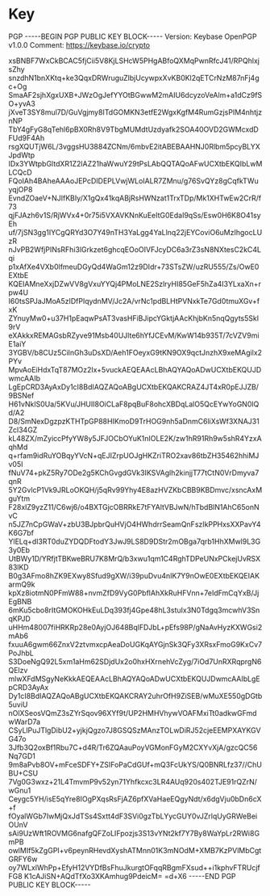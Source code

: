 # Key
PGP
-----BEGIN PGP PUBLIC KEY BLOCK-----
Version: Keybase OpenPGP v1.0.0
Comment: https://keybase.io/crypto

xsBNBF7WxCkBCAC5fjCii5V8KjLSHcW5PHgABfoQXMqPwnRfcJ41/RPQhlxjsZhy
snzdhN1bnXKtq+ke3QqxDRWruguZlbjUcywpxXvKB0Kl2qETCrNzM87nFj4gc+Og
SmaAF2sjhXgxUXB+JWzOgJefYYOtBGwwM2mAIU6dcyzoVeAlm+a1dCz9fSO+yvA3
jXveT3SY8mul7D/GuVgjmy8ITdGOMKN3etfE2WgxKgfM4RumGzjsPIM4nhtjznNP
TbY4gFyG8qTehl6pBX0Rh8V9TbgMUMdtUzdyafk2SOA40OVD2GWMcxdDFUd9F4Ah
rsgXQUTjW6L/3vggsHU3884ZCNm/6mbvE2itABEBAAHNJ0Rlbm5pcyBLYXJpdWtp
IDx3YWtpbGltdXR1Z2lAZ21haWwuY29tPsLAbQQTAQoAFwUCXtbEKQIbLwMLCQcD
FQoIAh4BAheAAAoJEPcDIDEPLVwjWLoIALR7ZMnu/g76SvQYz8gCqfkTWuyqjOP8
EvndZOaeV+NJIfKBIy/X1gQx41kqABjRsHWNzat1TrxTDp/Mk1XHTwEw2CrR/f73
qjFJAzh6v1S/RjWVx4+0r75i5VXAVKNnKuEeItG0EdaI9qSs/Esw0H6K8O41syEh
uf/7jSN3gg1IYCgQRYd3O7Y49nTH3YaLgg4YaLlnq22jEYCoviO6uMzIhgocLUzR
nJvPB2WfjPINsRFhi3lGrkzet6ghcqEOoOIVFJcyDC6a3rZ3sN8NXtesC2kC4Lqi
p1xAfXe4VXb0lfmeuDGyQd4WaGm12z9DIdr+73STsZW/uzRU555/Zs/OwE0EXtbE
KQEIAMneXxjDZwVV8gVxuYYQj4PMoLNE2SzlryHI85GeF5hZa4I3YLxaXn+rpw4U
I60tsSPJaJMoA5zIDfPlqydnMV/Jc2A/vrNc1pdBLHtPVNxkTe7Gd0tmuXGv+fxK
ZYnuyMw0+u37H1pEaqwPsAT3vasHFiBJipcYGktjAAcKhjbKn5nqQgyts5Skl9rV
eXAkkxREMAGsbRZyve91Msb40UJlte6hYfJCEvM/KwW14b935T/7cVZV9miE1aiY
3YGBV/b8CUz5CilnGh3uDsXD/Aeh1FOeyxG9tKN9OX9qctJnzhX9xeMAgilx2PYv
MpvAoEiHdxTqT87MOz2Ix+5vuckAEQEAAcLBhAQYAQoADwUCXtbEKQUJDwmcAAIb
LgEpCRD3AyAxDy1cI8BdIAQZAQoABgUCXtbEKQAKCRAZ4JT4xR0pEJJZB/9BSNef
H61vNklS0Ua/5KVu/JHUII8OiCLaF8pqBuF8ohcXBDqLalO5QcEYwYoGN0lQd/A2
D8/SmNexDgzpzKTHTpGP88HIKmoD9TrHOG9nh5aDnmC6liXsWf3XNAJ31Zcl34GZ
kL48ZX/mZyiccPfyYW8y5JFJOCbOYuK1nIOLE2K/zw1hR91Rh9w5shR4YzxAqhMd
q+rfam9idRuYOBqyYVcN+qEJIZrpUOJgHKZriTRO2xav86tbZH35462hhiMJv05I
fNuV74+pkZ5Ry7ODe2g5KChGvgdGVk3IKSVAglh2kinjjT77tCtN0VrDmyva7qnR
5Y2GvlcP1Vk9JRLoOKQH/j5qRv99Yhy4E8azHVZKbCBB9KBDmvc/xsncAxMguYtm
F28xlZ9yzZ11/C6wj6/o4BXTGjcOBRRkE7tFYAltVBJwN/hTbdBlN1AhC65onNvC
n5JZ7nCpGWaV+zbU3BJpbrQuHVjO4HWhdrrSeamQnFszIkPPHxsXXPavY4K6G7bf
YlELq+dl3RT0duZYDQDFtodY3JwJ9LS8D9DStr2mOBga7qrb1HhXMwl9L3G3y0Eb
UtBWy1D/YRfjtTBKweBRU7K8MrQ/b3xwu1qm1C4RghTDPeUNxPCkejUvRSX83lKD
B0g3AFmo8hZK9EXwy8Sfud9gXW/i39puDvu4nIK7Y9nOwE0EXtbEKQEIAKarmQ9k
kpXz8iotmN0PFmW88+nvmZfD9VyG0PbflAhXkRuHFVnn+7eIdFmCqYxB/JjEgBNB
6mKu5cbo8rItGMOKOHkEuLDq393fj4Gpe48hL3stuIx3N0Tdgq3mcwhV3SnqKPJD
uHHm48007fiHRKRp28e0AyjOJ648BqlFDJbL+pEfs98P/gNaAvHyzKXWGsi2mAb6
fxuuA6gwm66ZnxV2ztvmxcpAeaDoUGKqAYGjnSk3QFy3XRsxFmoG9KxCv7PoJhbL
S3DoeNgQ92L5xm1aHm62SDjdUx2o0hxHXrnehVcZyg/7iOd7UnRXRqprgN6QElzv
mlwXFdMSgyNeKkkAEQEAAcLBhAQYAQoADwUCXtbEKQUJDwmcAAIbLgEpCRD3AyAx
Dy1cI8BdIAQZAQoABgUCXtbEKQAKCRAY2uhrOfH9ZiSEB/wMuXE550gDGtb5uviU
nOlXSeosVQmZ3sZYrSqov96XYf9t/UP2HMHVhywVOAFMxiTt0adkwGFmdwWarD7a
CSyLlPuJTlgDibU2+yjkjQgzo7J8GSQSzMAnzTOLwDiRJ52cjeEEMPXAYKGVG47o
3Jfb3Q2oxBf1Rbu7C+d4R/Tr6ZQAauPoyVGMonFGyM2CXYvXjA/gzcQC56Nq7GD1
9m8aPvb8OV+mFceSDFY+ZSIFoPaCdGUf+mQ3FcUkYS/Q0BNRLfz37//ChUBU+CSU
7Vg0G3wxz+21L4TmvmP9v52yn71Yhfkcxc3LR4AUq920s402TJE91rQZrN/wGnu1
Ceygc5YH/isE5qYre8IOgPXqsRsFjAZ6pfXVaHaeEQgyNdt/x6dgVju0bDn6cX+f
fOyalWGb7IwMjQxJdTSs4Sxtt4dF3SVi0gzTbLYycGUY0vJZrlqUyGRWeBeiOUnV
sAi9UzWft1ROVMG6nafgQFZoLIFpozjs3S13vYNt2kf7Y7By8WaYpLr2RWi8GmPB
owlMIf5kZgGPI+v6peynRHevdXyshATMnn01K3mNOdM+XMB7KzPVlMbCgtGRFY6w
oy7WLxlWhPp+EfyH12VYDfBsFhuJkurgtOFqqRBgmFXsud++i1kphvFTRUcjfFG8
K1cAJiSN+AQdTfXo3XKAmhug9PdeicM=
=d+X6
-----END PGP PUBLIC KEY BLOCK-----
